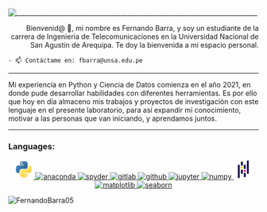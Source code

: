 ### 

<p><img align="left" src="https://media.giphy.com/media/eH4qxdqDul3ZCAXg6i/giphy.gif" /></p>
____________________________________________________________________________

<p align="right"> 
Bienvenid@ 👋, mi nombre es Fernando Barra, y soy un estudiante de la carrera de Ingenieria de Telecomunicaciones en la Universidad Nacional de San Agustin de Arequipa. Te doy la bienvenida a mi espacio personal.

    - 📫 Contáctame en: fbarra@unsa.edu.pe
 
____________________________________________________________________________

Mi experiencia en Python y Ciencia de Datos comienza en el año 2021, en donde pude desarrollar habilidades con diferentes herramientas. Es por ello que hoy en día almaceno mis trabajos y proyectos de investigación con este lenguaje en el presente laboratorio, para así expandir mi conocimiento, motivar a las personas que van iniciando, y aprendamos juntos. 
    
____________________________________________________________________________

<h3 align="left">Languages:</h3>

<p align="center"> <a href="https://www.python.org" target="_blank" rel="noreferrer"> <img src="https://raw.githubusercontent.com/devicons/devicon/master/icons/python/python-original.svg" alt="python" width="40" height="40"/> </a> <a height="40"/> </a> <a href="https://anaconda.org/" target="_blank" rel="noreferrer"> <img src="https://www.psych.mcgill.ca/labs/mogillab/anaconda2/pkgs/anaconda-navigator-1.4.3-py27_0/lib/python2.7/site-packages/anaconda_navigator/static/images/anaconda-icon-large-1.png" alt="anaconda" width="40" height="40"/> </a> <a href="https://www.spyder-ide.org/" target="_blank" rel="noreferrer"> <img src="https://www.nicepng.com/png/full/935-9355899_spyder-icon.png" alt="spyder" width="40" height="40"/> </a> <a href="https://about.gitlab.com/" target="_blank" rel="noreferrer"> <img src="https://cdn.worldvectorlogo.com/logos/gitlab.svg" alt="gitlab" width="40" height="40"/> </a> <a href="https://github.com/" target="_blank" rel="noreferrer"> <img src="https://cdn-icons-png.flaticon.com/512/25/25231.png" alt="github" width="40" height="40"/> </a> <a href="https://jupyter.org/" target="_blank" rel="noreferrer"> <img src="https://nodd3r.com/media/blog/1200px-Jupyter_logo.svg.png" alt="jupyter" width="40" height="40"/> </a> <a href="https://numpy.org/" target="_blank" rel="noreferrer"> <img src="https://seeklogo.com/images/N/numpy-logo-479C24EC79-seeklogo.com.png" alt="numpy" width="40" height="40"/> </a> <a href="https://pandas.pydata.org/" target="_blank" rel="noreferrer"> <img src="https://raw.githubusercontent.com/devicons/devicon/2ae2a900d2f041da66e950e4d48052658d850630/icons/pandas/pandas-original.svg" alt="pandas" width="40" height="40"/> </a> <a href="https://matplotlib.org/" target="_blank" rel="noreferrer"> <img src="https://upload.wikimedia.org/wikipedia/commons/thumb/0/01/Created_with_Matplotlib-logo.svg/2048px-Created_with_Matplotlib-logo.svg.png" alt="matplotlib" width="40" height="40"/> </a> <a href="https://seaborn.pydata.org/" target="_blank" rel="noreferrer"> <img src="https://seaborn.pydata.org/_images/logo-mark-lightbg.svg" alt="seaborn" width="40" height="40"/> </a> <a href="https://scipy.org/" target="_blank" rel="noreferrer"> 


<p><img align="left" src="https://github-readme-stats.vercel.app/api/top-langs?username=madely03&show_icons=true&locale=en&layout=compact" alt="FernandoBarra05" /></p>





<!--
**FernandoBarra05/FernandoBarra05** is a ✨ _special_ ✨ repository because its `README.md` (this file) appears on your GitHub profile.

Here are some ideas to get you started:

- 🔭 I’m currently working on ...
- 🌱 I’m currently learning ...
- 👯 I’m looking to collaborate on ...
- 🤔 I’m looking for help with ...
- 💬 Ask me about ...
- 📫 How to reach me: ...
- 😄 Pronouns: ...
- ⚡ Fun fact: ...
-->

